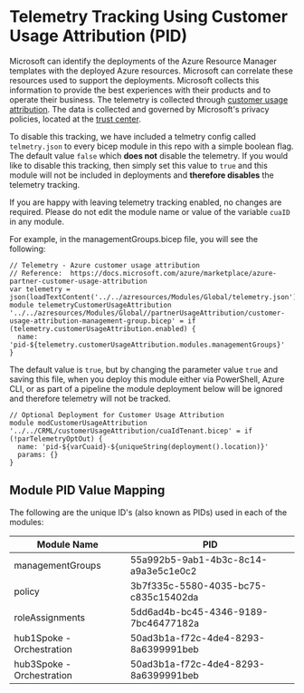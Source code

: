 # Telemetry Tracking Using Customer Usage Attribution (PID)

Microsoft can identify the deployments of the Azure Resource Manager templates with the deployed Azure resources. Microsoft can correlate these resources used to support the deployments. Microsoft collects this information to provide the best experiences with their products and to operate their business. The telemetry is collected through [customer usage attribution](https://docs.microsoft.com/azure/marketplace/azure-partner-customer-usage-attribution). The data is collected and governed by Microsoft's privacy policies, located at the [trust center](https://www.microsoft.com/trustcenter).

To disable this tracking, we have included a telmetry config called `telmetry.json` to every bicep module in this repo with a simple boolean flag. The default value `false` which **does not** disable the telemetry. If you would like to disable this tracking, then simply set this value to `true` and this module will not be included in deployments and **therefore disables** the telemetry tracking.

If you are happy with leaving telemetry tracking enabled, no changes are required. Please do not edit the module name or value of the variable `cuaID` in any module.

For example, in the managementGroups.bicep file, you will see the following:

```bicep
// Telemetry - Azure customer usage attribution
// Reference:  https://docs.microsoft.com/azure/marketplace/azure-partner-customer-usage-attribution
var telemetry = json(loadTextContent('../../azresources/Modules/Global/telemetry.json'))
module telemetryCustomerUsageAttribution '../../azresources/Modules/Global//partnerUsageAttribution/customer-usage-attribution-management-group.bicep' = if (telemetry.customerUsageAttribution.enabled) {
  name: 'pid-${telemetry.customerUsageAttribution.modules.managementGroups}'
}
```

The default value is `true`, but by changing the parameter value `true` and saving this file, when you deploy this module either via PowerShell, Azure CLI, or as part of a pipeline the module deployment below will be ignored and therefore telemetry will not be tracked.

```bicep
// Optional Deployment for Customer Usage Attribution
module modCustomerUsageAttribution '../../CRML/customerUsageAttribution/cuaIdTenant.bicep' = if (!parTelemetryOptOut) {
  name: 'pid-${varCuaid}-${uniqueString(deployment().location)}'
  params: {}
}
```

## Module PID Value Mapping

The following are the unique ID's (also known as PIDs) used in each of the modules:

| Module Name                     | PID                                  |
| ------------------------------- | ------------------------------------ |
| managementGroups                | 55a992b5-9ab1-4b3c-8c14-a9a3e5c1e0c2 |
| policy                          | 3b7f335c-5580-4035-bc75-c835c15402da |
| roleAssignments                 | 5dd6ad4b-bc45-4346-9189-7bc46477182a |
| hub1Spoke - Orchestration        | 50ad3b1a-f72c-4de4-8293-8a6399991beb |
| hub3Spoke - Orchestration        | 50ad3b1a-f72c-4de4-8293-8a6399991beb |
